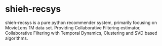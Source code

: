 # shieh-recsys
shieh-recsys is a pure python recommender system, primarily focusing on MovieLens 1M data set. Providing Collaborative Filtering estimator, Collaborative Filtering with Temporal Dynamics, Clustering and SVD based algorithms.
